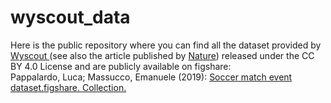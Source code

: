 # wyscout_data

Here is the public repository where you can find all the dataset provided by <a href='https://wyscout.com' target='_blank'> Wyscout </a> (see also the article published by <a href='https://www.nature.com/articles/s41597-019-0247-7' target='_blank'> Nature</a>) released under the CC BY 4.0 License and are publicly available on figshare:
<br>Pappalardo, Luca; Massucco, Emanuele (2019): <a href='https://doi.org/10.6084/m9.figshare.c.4415000.v5' target='_blank'>Soccer match event dataset.figshare. Collection.</a>
